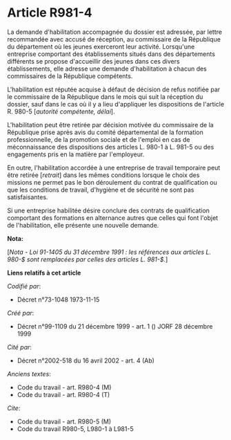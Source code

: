 # Article R981-4

La demande d'habilitation accompagnée du dossier est adressée, par lettre recommandée avec accusé de réception, au
commissaire de la République du département où les jeunes exerceront leur activité. Lorsqu'une entreprise comportant des
établissements situés dans des départements différents se propose d'accueillir des jeunes dans ces divers établissements,
elle adresse une demande d'habilitation à chacun des commissaires de la République compétents.

L'habilitation est réputée acquise à défaut de décision de refus notifiée par le commissaire de la République dans le mois
qui suit la réception du dossier, sauf dans le cas où il y a lieu d'appliquer les dispositions de l'article R. 980-5
[*autorité compétente, délai*].

L'habilitation peut être retirée par décision motivée du commissaire de la République prise après avis du comité
départemental de la formation professionnelle, de la promotion sociale et de l'emploi en cas de méconnaissance des
dispositions des articles L. 980-1 à L. 981-5 ou des engagements pris en la matière par l'employeur.

En outre, l'habilitation accordée à une entreprise de travail temporaire peut être retirée [*retrait*] dans les mêmes
conditions lorsque le choix des missions ne permet pas le bon déroulement du contrat de qualification ou que les conditions
de travail, d'hygiène et de sécurité ne sont pas satisfaisantes.

Si une entreprise habilitée désire conclure des contrats de qualification comportant des formations en alternance autres que
celles qui font l'objet de l'habilitation, elle présente une nouvelle demande.

**Nota:**

[*Nota - Loi 91-1405 du 31 décembre 1991 : les références aux articles L. 980-$ sont remplacées par celles des articles L.
981-$.*]

**Liens relatifs à cet article**

_Codifié par_:

  - Décret n°73-1048 1973-11-15

_Créé par_:

  - Décret n°99-1109 du 21 décembre 1999 - art. 1 () JORF 28 décembre 1999

_Cité par_:

  - Décret n°2002-518 du 16 avril 2002 - art. 4 (Ab)

_Anciens textes_:

  - Code du travail - art. R980-4 (M)
  - Code du travail - art. R980-4 (T)

_Cite_:

  - Code du travail - art. R980-5 (M)
  - Code du travail R980-5, L980-1 à L981-5
